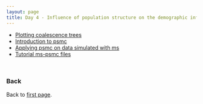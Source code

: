 ```yaml
---
layout: page
title: Day 4 - Influence of population structure on the demographic inference
---
```


* [Plotting coalescence trees](../src/R/plot_ms_trees_mig.R)
* [Introduction to psmc](../assets/Introduction_PSMC.pdf)
* [Applying psmc on data simulated with ms](./ms-psmc_practical.md)
* [Tutorial ms-psmc files](../assets/PSMC_tutorial_files.zip)

<br/>

### Back

Back to [first page](../index.md).
